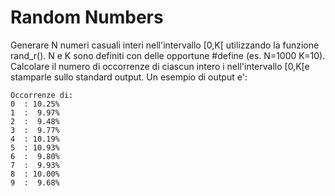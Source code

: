 # Random Numbers

Generare N numeri casuali interi nell'intervallo [0,K[ utilizzando la funzione rand_r(). N e K sono definiti con delle opportune #define (es. N=1000 K=10). Calcolare il numero di occorrenze di ciascun intero i nell'intervallo [0,K[e stamparle sullo standard output. Un esempio di output e':
```
Occorrenze di:
0  : 10.25% 
1  :  9.97% 
2  :  9.48% 
3  :  9.77% 
4  : 10.19% 
5  : 10.93% 
6  :  9.80% 
7  :  9.93% 
8  : 10.00% 
9  :  9.68% 
```
